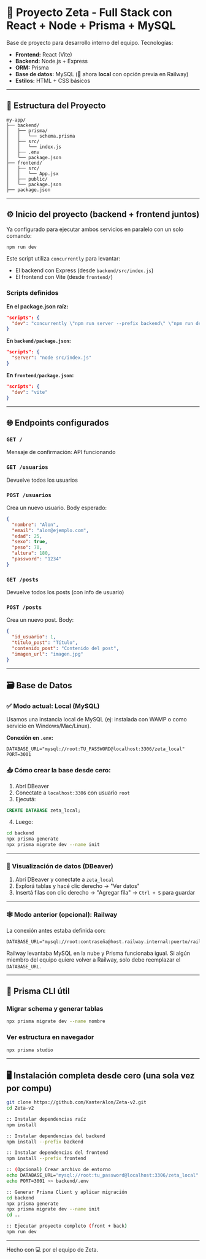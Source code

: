 
# 🧠 Proyecto Zeta - Full Stack con React + Node + Prisma + MySQL

Base de proyecto para desarrollo interno del equipo. Tecnologías:

- **Frontend:** React (Vite)
- **Backend:** Node.js + Express
- **ORM:** Prisma
- **Base de datos:** MySQL (📍 ahora **local** con opción previa en Railway)
- **Estilos:** HTML + CSS básicos

---

## 📁 Estructura del Proyecto

```
my-app/
├── backend/
│   ├── prisma/
│   │   └── schema.prisma
│   ├── src/
│   │   └── index.js
│   ├── .env
│   └── package.json
├── frontend/
│   ├── src/
│   │   └── App.jsx
│   ├── public/
│   └── package.json
├── package.json
```

---

## ⚙️ Inicio del proyecto (backend + frontend juntos)

Ya configurado para ejecutar ambos servicios en paralelo con un solo comando:

```bash
npm run dev
```

Este script utiliza `concurrently` para levantar:

- El backend con Express (desde `backend/src/index.js`)
- El frontend con Vite (desde `frontend/`)

### Scripts definidos

**En el package.json raíz:**

```json
"scripts": {
  "dev": "concurrently \"npm run server --prefix backend\" \"npm run dev --prefix frontend\""
}
```

**En `backend/package.json`:**

```json
"scripts": {
  "server": "node src/index.js"
}
```

**En `frontend/package.json`:**

```json
"scripts": {
  "dev": "vite"
}
```

---

## 🌐 Endpoints configurados

### `GET /`
Mensaje de confirmación: API funcionando

### `GET /usuarios`
Devuelve todos los usuarios

### `POST /usuarios`
Crea un nuevo usuario. Body esperado:

```json
{
  "nombre": "Alon",
  "email": "alon@ejemplo.com",
  "edad": 25,
  "sexo": true,
  "peso": 70,
  "altura": 180,
  "password": "1234"
}
```

### `GET /posts`
Devuelve todos los posts (con info de usuario)

### `POST /posts`
Crea un nuevo post. Body:

```json
{
  "id_usuario": 1,
  "titulo_post": "Título",
  "contenido_post": "Contenido del post",
  "imagen_url": "imagen.jpg"
}
```

---

## 🗃️ Base de Datos

### ✅ Modo actual: **Local** (MySQL)

Usamos una instancia local de MySQL (ej: instalada con WAMP o como servicio en Windows/Mac/Linux).

**Conexión en `.env`:**

```env
DATABASE_URL="mysql://root:TU_PASSWORD@localhost:3306/zeta_local"
PORT=3001
```

### 📥 Cómo crear la base desde cero:

1. Abrí DBeaver
2. Conectate a `localhost:3306` con usuario `root`
3. Ejecutá:

```sql
CREATE DATABASE zeta_local;
```

4. Luego:

```bash
cd backend
npx prisma generate
npx prisma migrate dev --name init
```

---

### 🧠 Visualización de datos (DBeaver)

1. Abrí DBeaver y conectate a `zeta_local`
2. Explorá tablas y hacé clic derecho → "Ver datos"
3. Insertá filas con clic derecho → "Agregar fila" → `Ctrl + S` para guardar

---

### 🕸 Modo anterior (opcional): **Railway**

La conexión antes estaba definida con:

```env
DATABASE_URL="mysql://root:contraseña@host.railway.internal:puerto/railway"
```

Railway levantaba MySQL en la nube y Prisma funcionaba igual. Si algún miembro del equipo quiere volver a Railway, solo debe reemplazar el `DATABASE_URL`.

---

## 🧪 Prisma CLI útil

### Migrar schema y generar tablas

```bash
npx prisma migrate dev --name nombre
```

### Ver estructura en navegador

```bash
npx prisma studio
```

---

## 🖥️ Instalación completa desde cero (una sola vez por compu)

```bash
git clone https://github.com/KanterAlon/Zeta-v2.git
cd Zeta-v2

:: Instalar dependencias raíz
npm install

:: Instalar dependencias del backend
npm install --prefix backend

:: Instalar dependencias del frontend
npm install --prefix frontend

:: (Opcional) Crear archivo de entorno
echo DATABASE_URL="mysql://root:tu_password@localhost:3306/zeta_local" > backend/.env
echo PORT=3001 >> backend/.env

:: Generar Prisma Client y aplicar migración
cd backend
npx prisma generate
npx prisma migrate dev --name init
cd ..

:: Ejecutar proyecto completo (front + back)
npm run dev
```

---

Hecho con 💻 por el equipo de Zeta.
